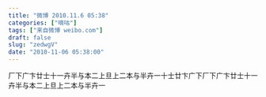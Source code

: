 ```yaml
---
title: "微博 2010.11.6 05:38"
categories: ["嘀咕"]
tags: ["来自微博 weibo.com"]
draft: false
slug: "zedwgV"
date: "2010-11-06 05:38:00"
---
```


<p>厂下广卞廿士十一卉半与本二上旦上二本与半卉一十士廿卞广下厂下广卞廿士十一卉半与本二上旦上二本与半卉一 ​​​​</p>
